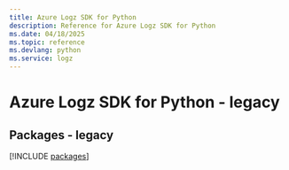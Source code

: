 ```yaml
---
title: Azure Logz SDK for Python
description: Reference for Azure Logz SDK for Python
ms.date: 04/18/2025
ms.topic: reference
ms.devlang: python
ms.service: logz
---
```

# Azure Logz SDK for Python - legacy
## Packages - legacy
[!INCLUDE [packages](logz-index.md)]